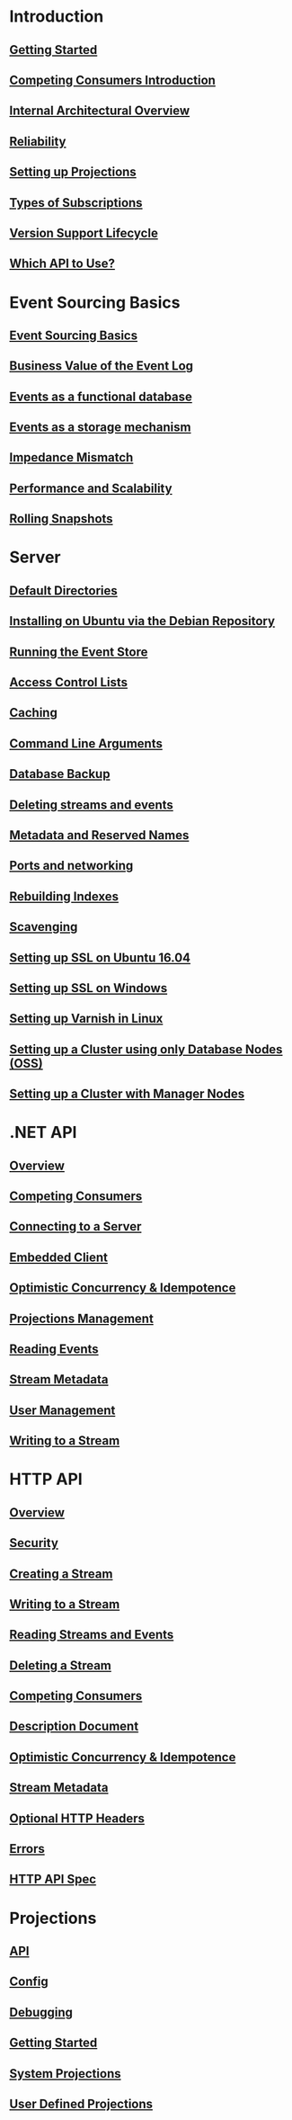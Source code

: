 # Introduction

## [Getting Started](/docs/introduction)

## [Competing Consumers Introduction](/docs/introduction/competing-consumers.html)

## [Internal Architectural Overview](/docs/introduction/internal-architectural-overview.html)

## [Reliability](/docs/introduction/reliability.html)

## [Setting up Projections](/docs/introduction/setup_projections.html)

## [Types of Subscriptions](/docs/introduction/subscriptions.html)

## [Version Support Lifecycle](/docs/introduction/version_support_lifecycle.html)

## [Which API to Use?](/docs/introduction/which-api.html)

# Event Sourcing Basics

## [Event Sourcing Basics](/docs/event-sourcing-basics/index.html)

## [Business Value of the Event Log](/docs/event-sourcing-basics/business-value-of-the-event-log.html)

## [Events as a functional database](/docs/event-sourcing-basics/event-store-as-a-functional-database.html)

## [Events as a storage mechanism](/docs/event-sourcing-basics/events-as-a-storage-mechanism.html)

## [Impedance Mismatch](/docs/event-sourcing-basics/impendence-missmatch.html)

## [Performance and Scalability](/docs/event-sourcing-basics/performance-and-scaling.html)

## [Rolling Snapshots](/docs/event-sourcing-basics/rolling-snapshots.html)

# Server

## [Default Directories](/docs/server/default-directories.html)

## [Installing on Ubuntu via the Debian Repository](/docs/server/installing-from-debian-repositories.html)

## [Running the Event Store](/docs/server)

## [Access Control Lists](/docs/server/access-control-lists.html)

## [Caching](/docs/server/caching.html)

## [Command Line Arguments](/docs/server/command-line-arguments.html)

## [Database Backup](/docs/server/database-backup.html)

## [Deleting streams and events](/docs/server/deleting-streams-and-events.html)

## [Metadata and Reserved Names](/docs/server/metadata-and-reserved-names.html)

## [Ports and networking](/docs/server/ports-and-networking.html)

## [Rebuilding Indexes](/docs/server/64-bit-index.html)

## [Scavenging](/docs/server/scavenging.html)

## [Setting up SSL on Ubuntu 16.04](/docs/server/setting_up_ssl_linux.html)

## [Setting up SSL on Windows](/docs/server/setting_up_ssl.html)

## [Setting up Varnish in Linux](/docs/server/setting-up-varnish-in-linux.html)

## [Setting up a Cluster using only Database Nodes (OSS)](/docs/server/cluster-without-manager-nodes.html)

## [Setting up a Cluster with Manager Nodes](/docs/server/cluster-with-manager-nodes.html)

# .NET API

## [Overview](/docs/dotnet-api)

## [Competing Consumers](/docs/dotnet-api/competing-consumers.html)

## [Connecting to a Server](/docs/dotnet-api/connecting-to-a-server.html)

## [Embedded Client](/docs/dotnet-api/embedded-client.html)

## [Optimistic Concurrency & Idempotence](/docs/dotnet-api/optimistic-concurrency-and-idempotence.html)

## [Projections Management](/docs/dotnet-api/projections.html)

## [Reading Events](/docs/dotnet-api/reading-events.html)

## [Stream Metadata](/docs/dotnet-api/stream-metadata.html)

## [User Management](/docs/dotnet-api/users.html)

## [Writing to a Stream](/docs/dotnet-api/writing-to-a-stream.html)

# HTTP API

## [Overview](/docs/http-api)

## [Security](http-api/security.md)

## [Creating a Stream](http-api/creating-a-stream.md)

## [Writing to a Stream](http-api/writing-to-a-stream.md)

## [Reading Streams and Events](http-api/reading-streams.md)

## [Deleting a Stream](http-api/deleting-a-stream.md)

## [Competing Consumers](http-api/competing-consumers.md)

## [Description Document](http-api/description-document.md)

## [Optimistic Concurrency & Idempotence](http-api/optimistic-concurrency-and-idempotence.md)

## [Stream Metadata](http-api/stream-metadata.md)

## [Optional HTTP Headers](http-api/optional-http-headers.md)

## [Errors](http-api/errors.md)

## [HTTP API Spec](http-api/swagger.json)

# Projections

## [API](/docs/projections/api.html)

## [Config](/docs/projections/projections-config.html)

## [Debugging](/docs/projections/debugging.html)

## [Getting Started](/docs/projections/getting-started.html)

## [System Projections](/docs/projections/system-projections.html)

## [User Defined Projections](/docs/projections/user-defined-projections.html)
